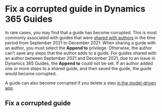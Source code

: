 # Fix a corrupted guide in Dynamics 365 Guides

In rare cases, you may find that a guide has become corrupted. This is most commonly associated with guides that were [shared with authors](admin-share-guide.md) in the time period from September 2021 to December 2021. When sharing a guide with an author, you must select the **Append to** privilege. Otherwise, the author can't save any steps that the author adds to a guide. For guides shared with an author between September 2021 and December 2021, due to an issue in Dynamics 365 Guides, the **Append to** could not be set. If an author added one or more steps to a shared guide, and then saved the guide, the guide would become corrupted.

A guide can also become corrupted if you delete a step [in the model-driven app](open-model-driven-app.md). 

## Fix a corrupted guide
